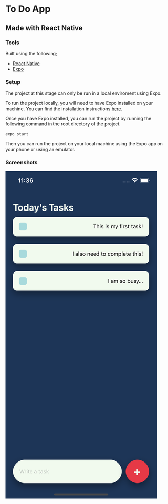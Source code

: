 # To Do App

## Made with React Native

### Tools

Built using the following;
- [React Native](https://facebook.github.io/react-native/)
- [Expo](https://expo.io/)

### Setup

The project at this stage can only be run in a local enviroment using Expo.

To run the project locally, you will need to have Expo installed on your machine. You can find the installation instructions [here](https://docs.expo.io/versions/latest/introduction/installation.html).

Once you have Expo installed, you can run the project by running the following command in the root directory of the project.

```bash
expo start
```

Then you can run the project on your local machine using the Expo app on your phone or using an emulator.

### Screenshots

![Screenshot1](/assets/Screenshot1.png)